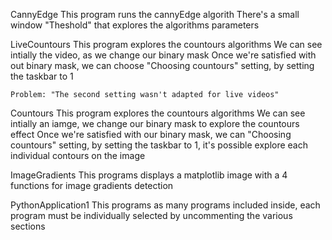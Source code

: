 CannyEdge
    This program runs the cannyEdge algorith
    There's a small window "Theshold" that explores the algorithms parameters

LiveCountours
    This program explores the countours algorithms
    We can see intially the video, as we change our binary mask
    Once we're satisfied with out binary mask, we can choose
    "Choosing countours" setting, by setting the taskbar to 1

    Problem: "The second setting wasn't adapted for live videos"

Countours
    This program explores the countours algorithms
    We can see intially an iamge, we change our binary mask to explore the countours effect
    Once we're satisfied with our binary mask, we can "Choosing countours" setting, by setting the taskbar to 1, it's possible explore each individual contours on the image

ImageGradients
    This programs displays a matplotlib image with a 4 functions for image gradients detection

  PythonApplication1
    This programs as many programs included inside, each program must be individually selected by uncommenting the various sections

